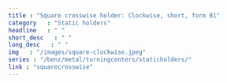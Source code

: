 ```yaml
---
title : "Square crosswise holder: Clockwise, short, form B1"
category   : "Static holders"
headline   : " "
short_desc   : " "
long_desc   : " "
img   : "/images/square-clockwise.jpeg"
series : "/benz/metal/turningcenters/staticholders/"
link : "squarecrosswise"
---
```

